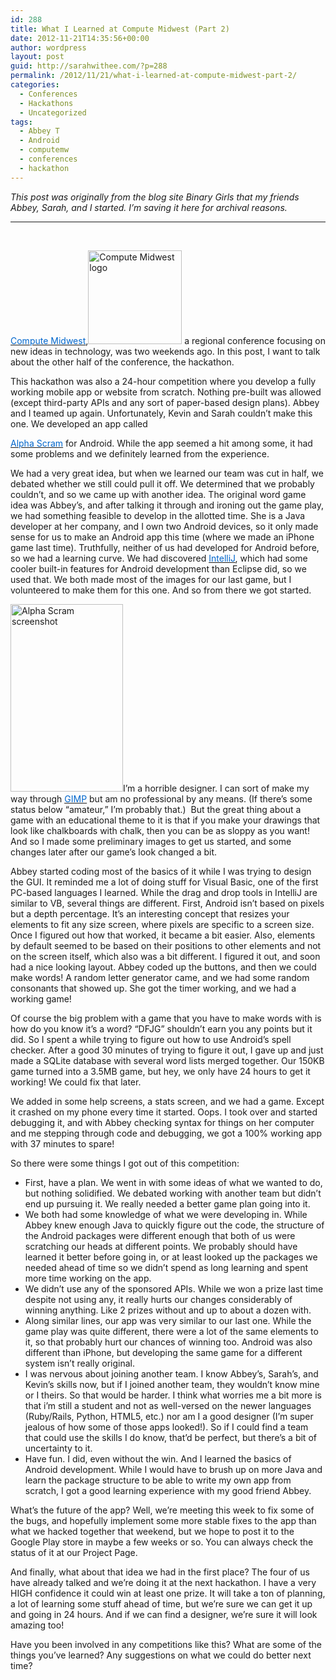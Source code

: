 ```yaml
---
id: 288
title: What I Learned at Compute Midwest (Part 2)
date: 2012-11-21T14:35:56+00:00
author: wordpress
layout: post
guid: http://sarahwithee.com/?p=288
permalink: /2012/11/21/what-i-learned-at-compute-midwest-part-2/
categories:
  - Conferences
  - Hackathons
  - Uncategorized
tags:
  - Abbey T
  - Android
  - computemw
  - conferences
  - hackathon
---
```

_This post was originally from the blog site Binary Girls that my friends Abbey, Sarah, and I started. I’m saving it here for archival reasons._

* * *

&nbsp;

<a href="http://www.computemidwest.com/" target="_blank" rel="noopener noreferrer"><u><span style="color: #0066cc;">Compute Midwest</span></u></a>,<img class="alignright size-full wp-image-285" src="http://sarahwithee.com/wp-content/uploads/CMW_logo-150x150.png" alt="Compute Midwest logo" width="150" height="150" /> a regional conference focusing on new ideas in technology, was two weekends ago. In this post, I want to talk about the other half of the conference, the hackathon.

This hackathon was also a 24-hour competition where you develop a fully working mobile app or website from scratch. <!--more-->Nothing pre-built was allowed (except third-party APIs and any sort of paper-based design plans). Abbey and I teamed up again. Unfortunately, Kevin and Sarah couldn&#8217;t make this one. We developed an app called 

<a title="Projects" href="http://www.binarygirls.com/projects/" target="_blank" rel="noopener noreferrer"><u><span style="color: #0066cc;">Alpha Scram</span></u></a> for Android. While the app seemed a hit among some, it had some problems and we definitely learned from the experience.

We had a very great idea, but when we learned our team was cut in half, we debated whether we still could pull it off. We determined that we probably couldn&#8217;t, and so we came up with another idea. The original word game idea was Abbey&#8217;s, and after talking it through and ironing out the game play, we had something feasible to develop in the allotted time. She is a Java developer at her company, and I own two Android devices, so it only made sense for us to make an Android app this time (where we made an iPhone game last time). Truthfully, neither of us had developed for Android before, so we had a learning curve. We had discovered <a href="https://www.jetbrains.com/idea/" target="_blank" rel="noopener noreferrer"><u><span style="color: #0066cc;">IntelliJ</span></u></a>, which had some cooler built-in features for Android development than Eclipse did, so we used that. We both made most of the images for our last game, but I volunteered to make them for this one. And so from there we got started.

[<img class="alignright wp-image-291 size-medium" src="http://sarahwithee.com/wp-content/uploads/Screenshot_2012-11-10-23-21-38-180x300.png" alt="Alpha Scram screenshot" width="180" height="300" />](http://www.binarygirls.com/wp-content/uploads/2012/11/Screenshot_2012-11-10-23-21-38.png)I&#8217;m a horrible designer. I can sort of make my way through <a href="http://www.gimp.org/" target="_blank" rel="noopener noreferrer"><u><span style="color: #0066cc;">GIMP</span></u></a> but am no professional by any means. (If there&#8217;s some status below &#8220;amateur,&#8221; I&#8217;m probably that.)  But the great thing about a game with an educational theme to it is that if you make your drawings that look like chalkboards with chalk, then you can be as sloppy as you want! And so I made some preliminary images to get us started, and some changes later after our game&#8217;s look changed a bit.

Abbey started coding most of the basics of it while I was trying to design the GUI. It reminded me a lot of doing stuff for Visual Basic, one of the first PC-based languages I learned. While the drag and drop tools in IntelliJ are similar to VB, several things are different. First, Android isn&#8217;t based on pixels but a depth percentage. It&#8217;s an interesting concept that resizes your elements to fit any size screen, where pixels are specific to a screen size. Once I figured out how that worked, it became a bit easier. Also, elements by default seemed to be based on their positions to other elements and not on the screen itself, which also was a bit different. I figured it out, and soon had a nice looking layout. Abbey coded up the buttons, and then we could make words! A random letter generator came, and we had some random consonants that showed up. She got the timer working, and we had a working game!

Of course the big problem with a game that you have to make words with is how do you know it&#8217;s a word? &#8220;DFJG&#8221; shouldn&#8217;t earn you any points but it did. So I spent a while trying to figure out how to use Android&#8217;s spell checker. After a good 30 minutes of trying to figure it out, I gave up and just made a SQLite database with several word lists merged together. Our 150KB game turned into a 3.5MB game, but hey, we only have 24 hours to get it working! We could fix that later.

We added in some help screens, a stats screen, and we had a game. Except it crashed on my phone every time it started. Oops. I took over and started debugging it, and with Abbey checking syntax for things on her computer and me stepping through code and debugging, we got a 100% working app with 37 minutes to spare!

So there were some things I got out of this competition:

  * First, have a plan. We went in with some ideas of what we wanted to do, but nothing solidified. We debated working with another team but didn&#8217;t end up pursuing it. We really needed a better game plan going into it.
  * We both had some knowledge of what we were developing in. While Abbey knew enough Java to quickly figure out the code, the structure of the Android packages were different enough that both of us were scratching our heads at different points. We probably should have learned it better before going in, or at least looked up the packages we needed ahead of time so we didn&#8217;t spend as long learning and spent more time working on the app.
  * We didn&#8217;t use any of the sponsored APIs. While we won a prize last time despite not using any, it really hurts our changes considerably of winning anything. Like 2 prizes without and up to about a dozen with.
  * Along similar lines, our app was very similar to our last one. While the game play was quite different, there were a lot of the same elements to it, so that probably hurt our chances of winning too. Android was also different than iPhone, but developing the same game for a different system isn&#8217;t really original.
  * I was nervous about joining another team. I know Abbey&#8217;s, Sarah&#8217;s, and Kevin&#8217;s skills now, but if I joined another team, they wouldn&#8217;t know mine or I theirs. So that would be harder. I think what worries me a bit more is that i&#8217;m still a student and not as well-versed on the newer languages (Ruby/Rails, Python, HTML5, etc.) nor am I a good designer (I&#8217;m super jealous of how some of those apps looked!). So if I could find a team that could use the skills I do know, that&#8217;d be perfect, but there&#8217;s a bit of uncertainty to it.
  * Have fun. I did, even without the win. And I learned the basics of Android development. While I would have to brush up on more Java and learn the package structure to be able to write my own app from scratch, I got a good learning experience with my good friend Abbey.

What&#8217;s the future of the app? Well, we&#8217;re meeting this week to fix some of the bugs, and hopefully implement some more stable fixes to the app than what we hacked together that weekend, but we hope to post it to the Google Play store in maybe a few weeks or so. You can always check the status of it at our Project Page.

And finally, what about that idea we had in the first place? The four of us have already talked and we&#8217;re doing it at the next hackathon. I have a very HIGH confidence it could win at least one prize. It will take a ton of planning, a lot of learning some stuff ahead of time, but we&#8217;re sure we can get it up and going in 24 hours. And if we can find a designer, we&#8217;re sure it will look amazing too!

Have you been involved in any competitions like this? What are some of the things you&#8217;ve learned? Any suggestions on what we could do better next time?